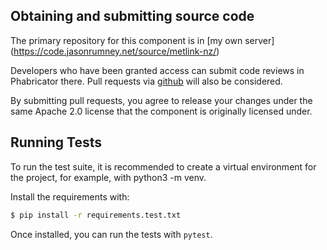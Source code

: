 ## Obtaining and submitting source code

The primary repository for this component is in [my own server] (https://code.jasonrumney.net/source/metlink-nz/)

Developers who have been granted access can submit code reviews in Phabricator there.
Pull requests via [github](https://github.om/make-all/metlink-nz) will also be considered.

By submitting pull requests, you agree to release your changes under the same Apache 2.0 license that the component is originally licensed under.

## Running Tests

To run the test suite, it is recommended to create a virtual environment for
the project, for example, with python3 -m venv.

Install the requirements with:

```bash
$ pip install -r requirements.test.txt
```

Once installed, you can run the tests with `pytest`.

